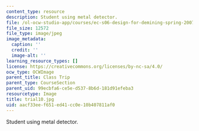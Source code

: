 ```yaml
---
content_type: resource
description: Student using metal detector.
file: /ol-ocw-studio-app/courses/ec-s06-design-for-demining-spring-2007/aacf33eef651ed41cc0e10b407811af0_trial10.jpg
file_size: 12572
file_type: image/jpeg
image_metadata:
  caption: ''
  credit: ''
  image-alt: ''
learning_resource_types: []
license: https://creativecommons.org/licenses/by-nc-sa/4.0/
ocw_type: OCWImage
parent_title: Class Trip
parent_type: CourseSection
parent_uid: 99ecbfa6-ce5e-d537-8b6d-181d91efeba3
resourcetype: Image
title: trial10.jpg
uid: aacf33ee-f651-ed41-cc0e-10b407811af0
---
```

Student using metal detector.
